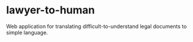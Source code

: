 # lawyer-to-human
Web application for translating difficult-to-understand legal documents to simple language.
